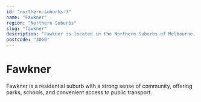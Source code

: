 ```yaml
---
id: "northern-suburbs-3"
name: "Fawkner"
region: "Northern Suburbs"
slug: "fawkner"
description: "Fawkner is located in the Northern Suburbs of Melbourne. Find trusted local plumbers serving this area."
postcode: "3060"
---
```


# Fawkner

Fawkner is a residential suburb with a strong sense of community, offering parks, schools, and convenient access to public transport. 